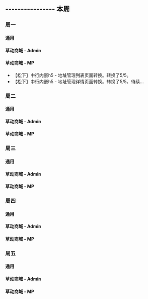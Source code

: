 ## ---------------- 本周

### 周一
#### 通用
#### 草动商城 - Admin
#### 草动商城 - MP
* 【松下】中行内嵌h5 - 地址管理列表页面转换。转换了5/5。
* 【松下】中行内嵌h5 - 地址管理详情页面转换。转换了5/5。待续...

### 周二
#### 通用
#### 草动商城 - Admin
#### 草动商城 - MP

### 周三
#### 通用
#### 草动商城 - Admin
#### 草动商城 - MP

### 周四
#### 通用
#### 草动商城 - Admin
#### 草动商城 - MP

### 周五
#### 通用
#### 草动商城 - Admin
#### 草动商城 - MP
